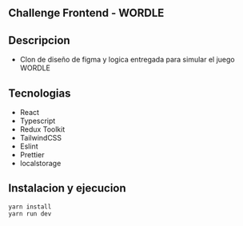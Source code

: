
## Challenge Frontend - WORDLE

## Descripcion

- Clon de diseño de figma y logica entregada para simular el juego WORDLE

## Tecnologias

- React
- Typescript
- Redux Toolkit
- TailwindCSS
- Eslint
- Prettier
- localstorage

## Instalacion y ejecucion

```
yarn install
yarn run dev
```
